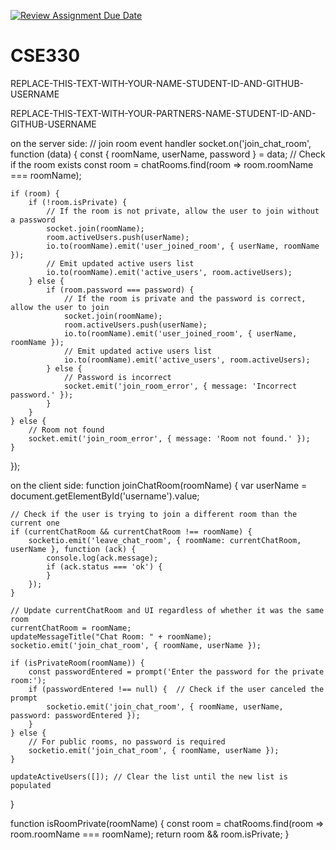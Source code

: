 [![Review Assignment Due Date](https://classroom.github.com/assets/deadline-readme-button-24ddc0f5d75046c5622901739e7c5dd533143b0c8e959d652212380cedb1ea36.svg)](https://classroom.github.com/a/2JGdXRGA)
# CSE330
REPLACE-THIS-TEXT-WITH-YOUR-NAME-STUDENT-ID-AND-GITHUB-USERNAME

REPLACE-THIS-TEXT-WITH-YOUR-PARTNERS-NAME-STUDENT-ID-AND-GITHUB-USERNAME

on the server side:
// join room event handler
socket.on('join_chat_room', function (data) {
    const { roomName, userName, password } = data;
    // Check if the room exists
    const room = chatRooms.find(room => room.roomName === roomName);

    if (room) {
        if (!room.isPrivate) {
            // If the room is not private, allow the user to join without a password
            socket.join(roomName);
            room.activeUsers.push(userName);
            io.to(roomName).emit('user_joined_room', { userName, roomName });
            // Emit updated active users list
            io.to(roomName).emit('active_users', room.activeUsers);
        } else {
            if (room.password === password) {
                // If the room is private and the password is correct, allow the user to join
                socket.join(roomName);
                room.activeUsers.push(userName);
                io.to(roomName).emit('user_joined_room', { userName, roomName });
                // Emit updated active users list
                io.to(roomName).emit('active_users', room.activeUsers);
            } else {
                // Password is incorrect
                socket.emit('join_room_error', { message: 'Incorrect password.' });
            }
        }
    } else {
        // Room not found
        socket.emit('join_room_error', { message: 'Room not found.' });
    }
});

on the client side:
function joinChatRoom(roomName) {
    var userName = document.getElementById('username').value;

    // Check if the user is trying to join a different room than the current one
    if (currentChatRoom && currentChatRoom !== roomName) {
        socketio.emit('leave_chat_room', { roomName: currentChatRoom, userName }, function (ack) {
            console.log(ack.message);
            if (ack.status === 'ok') {
            }
        });
    }

    // Update currentChatRoom and UI regardless of whether it was the same room
    currentChatRoom = roomName;
    updateMessageTitle("Chat Room: " + roomName);
    socketio.emit('join_chat_room', { roomName, userName });

    if (isPrivateRoom(roomName)) {
        const passwordEntered = prompt('Enter the password for the private room:');
        if (passwordEntered !== null) {  // Check if the user canceled the prompt
            socketio.emit('join_chat_room', { roomName, userName, password: passwordEntered });
        }
    } else {
        // For public rooms, no password is required
        socketio.emit('join_chat_room', { roomName, userName });
    }

    updateActiveUsers([]); // Clear the list until the new list is populated
}

function isRoomPrivate(roomName) {
    const room = chatRooms.find(room => room.roomName === roomName);
    return room && room.isPrivate;
}
